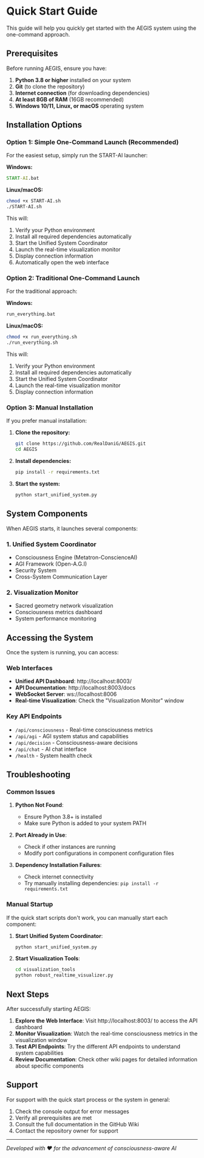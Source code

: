 # Quick Start Guide

This guide will help you quickly get started with the AEGIS system using the one-command approach.

## Prerequisites

Before running AEGIS, ensure you have:

1. **Python 3.8 or higher** installed on your system
2. **Git** (to clone the repository)
3. **Internet connection** (for downloading dependencies)
4. **At least 8GB of RAM** (16GB recommended)
5. **Windows 10/11, Linux, or macOS** operating system

## Installation Options

### Option 1: Simple One-Command Launch (Recommended)

For the easiest setup, simply run the START-AI launcher:

**Windows:**
```cmd
START-AI.bat
```

**Linux/macOS:**
```bash
chmod +x START-AI.sh
./START-AI.sh
```

This will:
1. Verify your Python environment
2. Install all required dependencies automatically
3. Start the Unified System Coordinator
4. Launch the real-time visualization monitor
5. Display connection information
6. Automatically open the web interface

### Option 2: Traditional One-Command Launch

For the traditional approach:

**Windows:**
```cmd
run_everything.bat
```

**Linux/macOS:**
```bash
chmod +x run_everything.sh
./run_everything.sh
```

This will:
1. Verify your Python environment
2. Install all required dependencies automatically
3. Start the Unified System Coordinator
4. Launch the real-time visualization monitor
5. Display connection information

### Option 3: Manual Installation

If you prefer manual installation:

1. **Clone the repository:**
   ```bash
   git clone https://github.com/RealDaniG/AEGIS.git
   cd AEGIS
   ```

2. **Install dependencies:**
   ```bash
   pip install -r requirements.txt
   ```

3. **Start the system:**
   ```bash
   python start_unified_system.py
   ```

## System Components

When AEGIS starts, it launches several components:

### 1. Unified System Coordinator
- Consciousness Engine (Metatron-ConscienceAI)
- AGI Framework (Open-A.G.I)
- Security System
- Cross-System Communication Layer

### 2. Visualization Monitor
- Sacred geometry network visualization
- Consciousness metrics dashboard
- System performance monitoring

## Accessing the System

Once the system is running, you can access:

### Web Interfaces
- **Unified API Dashboard**: http://localhost:8003/
- **API Documentation**: http://localhost:8003/docs
- **WebSocket Server**: ws://localhost:8006
- **Real-time Visualization**: Check the "Visualization Monitor" window

### Key API Endpoints
- `/api/consciousness` - Real-time consciousness metrics
- `/api/agi` - AGI system status and capabilities
- `/api/decision` - Consciousness-aware decisions
- `/api/chat` - AI chat interface
- `/health` - System health check

## Troubleshooting

### Common Issues

1. **Python Not Found**:
   - Ensure Python 3.8+ is installed
   - Make sure Python is added to your system PATH

2. **Port Already in Use**:
   - Check if other instances are running
   - Modify port configurations in component configuration files

3. **Dependency Installation Failures**:
   - Check internet connectivity
   - Try manually installing dependencies: `pip install -r requirements.txt`

### Manual Startup

If the quick start scripts don't work, you can manually start each component:

1. **Start Unified System Coordinator**:
   ```bash
   python start_unified_system.py
   ```

2. **Start Visualization Tools**:
   ```bash
   cd visualization_tools
   python robust_realtime_visualizer.py
   ```

## Next Steps

After successfully starting AEGIS:

1. **Explore the Web Interface**: Visit http://localhost:8003/ to access the API dashboard
2. **Monitor Visualization**: Watch the real-time consciousness metrics in the visualization window
3. **Test API Endpoints**: Try the different API endpoints to understand system capabilities
4. **Review Documentation**: Check other wiki pages for detailed information about specific components

## Support

For support with the quick start process or the system in general:

1. Check the console output for error messages
2. Verify all prerequisites are met
3. Consult the full documentation in the GitHub Wiki
4. Contact the repository owner for support

---

*Developed with ❤️ for the advancement of consciousness-aware AI*